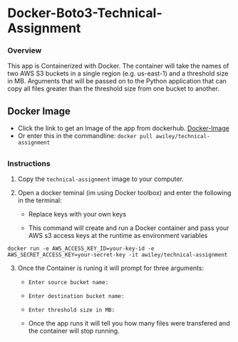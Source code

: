 # Docker-Boto3-Technical-Assignment


### Overview

This app is Containerized with Docker. The container will take the names of two AWS S3 buckets in a single region (e.g. us-east-1) and a threshold size in MB.  Arguments that will be passed on to the Python application that can copy all files greater than the threshold size from one bucket to another.

## Docker Image

* Click the link to get an Image of the app from dockerhub. [Docker-Image](https://hub.docker.com/u/awiley)
* Or enter this in the commandline: `docker pull awiley/technical-assignment`
##

### Instructions

1. Copy the `technical-assignment` image to your computer.
2. Open a docker teminal (im using Docker toolbox) and enter the following in the terminal:

   * Replace keys with your own keys

   * This command will create and run a Docker container and pass your AWS s3 access keys at the runtime as environment variables

```
docker run -e AWS_ACCESS_KEY_ID=your-key-id -e AWS_SECRET_ACCESS_KEY=your-secret-key -it awiley/technical-assignment
```


3. Once the Container is runing it will prompt for three arguments:

   * `Enter source bucket name: `

   * `Enter destination bucket name: `

   * `Enter threshold size in MB: `

   * Once the app runs it will tell you how many files were transfered and the container will stop running.
